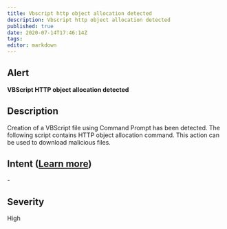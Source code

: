 ```yaml
---
title: Vbscript http object allocation detected
description: Vbscript http object allocation detected
published: true
date: 2020-07-14T17:46:14Z
tags:
editor: markdown
---
```


## Alert
**VBScript HTTP object allocation detected**

## Description
Creation of a VBScript file using Command Prompt has been detected. The following script contains HTTP object allocation command. This action can be used to download malicious files.

## Intent ([Learn more](/public/security/alerts/intentions.md))
\-

## Severity
High





